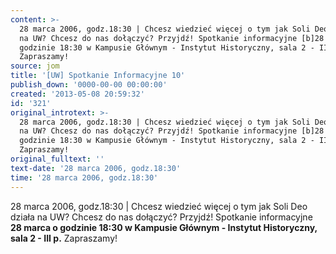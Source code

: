 ```yaml
---
content: >-
  28 marca 2006, godz.18:30 | Chcesz wiedzieć więcej o tym jak Soli Deo działa
  na UW? Chcesz do nas dołączyć? Przyjdź! Spotkanie informacyjne [b]28 marca o
  godzinie 18:30 w Kampusie Głównym - Instytut Historyczny, sala 2 - III p.[/b]
  Zapraszamy!
source: jom
title: '[UW] Spotkanie Informacyjne 10'
publish_down: '0000-00-00 00:00:00'
created: '2013-05-08 20:59:32'
id: '321'
original_introtext: >-
  28 marca 2006, godz.18:30 | Chcesz wiedzieć więcej o tym jak Soli Deo działa
  na UW? Chcesz do nas dołączyć? Przyjdź! Spotkanie informacyjne [b]28 marca o
  godzinie 18:30 w Kampusie Głównym - Instytut Historyczny, sala 2 - III p.[/b]
  Zapraszamy!
original_fulltext: ''
text-date: '28 marca 2006, godz.18:30'
time: '28 marca 2006, godz.18:30'
---
```

28 marca 2006, godz.18:30 | Chcesz wiedzieć więcej o tym jak Soli Deo działa na UW? Chcesz do nas dołączyć? Przyjdź! Spotkanie informacyjne **28 marca o godzinie 18:30 w Kampusie Głównym - Instytut Historyczny, sala 2 - III p.** Zapraszamy!

<!--{{json:{"created_date":"2013-05-08 20:59:32","publish_down":"0000-00-00 00:00:00","id":"321"}}}-->